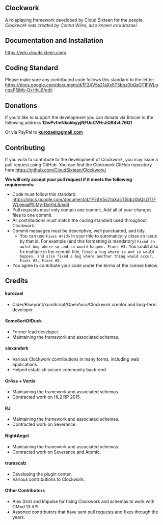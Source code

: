 Clockwork
---------
A roleplaying framework developed by Cloud Sixteen for the people.  
*Clockwork was created by Conna Wiles, also known as kurozael.*

Documentation and Installation
------------
https://wiki.cloudsixteen.com/

Coding Standard
------------
Please make sure any contributed code follows this standard to the letter:
https://docs.google.com/document/d/1F24V5s21aXx5T5bbz0bQsOT1FWLgnqaP5iMy-DxHhL8/edit

Donations
------------
If you'd like to support the development you can donate via Bitcoin to the following address
**12wPvfmNkokbyyjNFUcCVHrJiQR4vL76Q1**

Or via PayPal to **kurozael@gmail.com**

Contributing
------------
If you wish to contribute to the development of Clockwork, you may issue a pull request using GitHub. You can find the Clockwork GitHub repository here https://github.com/CloudSixteen/Clockwork/
  
**We will only accept your pull request if it meets the following requirements:**
  
* Code must follow this standard: https://docs.google.com/document/d/1F24V5s21aXx5T5bbz0bQsOT1FWLgnqaP5iMy-DxHhL8/edit
* Pull requests must only contain one commit. Add all of your changes files to one commit.
* All contributions must match the coding standard used throughout Clockwork.
* Commit messages must be descriptive, well punctuated, and tidy.
  * You can use `Fixes #<id>` in your title to automatically close an issue by that id. For example (and this formatting is mandatory) `Fixed an awful bug where so and so would happen. Fixes #3.` You could also fix multiple in the commit title, `Fixed a bug where so and so would happen, and also fixed a bug where another thing would occur. Fixes #2, Fixes #3.`
* You agree to contribute your code under the terms of the license below:

Credits
-------

#### kurozael
* Cider/Blueprint/kuroScript/OpenAura/Clockwork creator and long-term developer.

#### SomeSortOfDuck
* Former lead developer.
* Maintaining the framework and associated schemas.

#### alexanderk
* Various Clockwork contributions in many forms, including web applications.
* Helped establish secure community back-end.

#### Gr4ss + Vortix
* Maintaining the framework and associated schemas
* Contracted work on HL2 RP 2015.

#### RJ
* Maintaining the framework and associated schemas.
* Contracted work on Severance.

#### NightAngel
* Maintaining the framework and associated schemas.
* Contracted work on Severance and Atomic.

#### trurascalz
* Developing the plugin center.
* Various contributions to Clockwork.

#### Other Contributors
* Alex Grist and Impulse for fixing Clockwork and schemas to work with GMod 13 API.
* Assorted contributors that have sent pull requests and fixes through the years.
